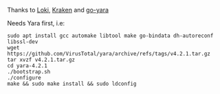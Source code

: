 Thanks to [Loki](https://github.com/Neo23x0/Loki), [Kraken](https://github.com/botherder/kraken) and [go-yara](https://github.com/hillu/go-yara)

Needs Yara first, i.e:

```
sudo apt install gcc automake libtool make go-bindata dh-autoreconf libssl-dev
wget https://github.com/VirusTotal/yara/archive/refs/tags/v4.2.1.tar.gz
tar xvzf v4.2.1.tar.gz
cd yara-4.2.1
./bootstrap.sh
./configure
make && sudo make install && sudo ldconfig
```